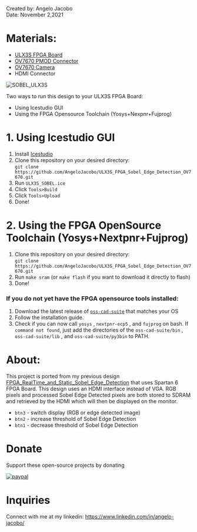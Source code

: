 Created by: Angelo Jacobo  
Date: November 2,2021   


# Materials:  
* [ULX3S FPGA Board](https://radiona.org/ulx3s/)
* [OV7670 PMOD Connector](https://github.com/goran-mahovlic/ulx3s-extensions)
* [OV7670 Camera](https://www.aliexpress.com/item/1005002511852464.html?spm=a2g0o.search0302.0.0.422625fdLm4xyc&algo_pvid=48c48240-0e9d-40a6-a399-d6021650bbd0&aem_p4p_detail=2021102802545714485140932580990012528582&algo_exp_id=48c48240-0e9d-40a6-a399-d6021650bbd0-3)
* HDMI Connector

![SOBEL_ULX3S](https://user-images.githubusercontent.com/87559347/139771799-948df8a7-e357-4350-90b1-cacf81c0e691.jpg)

Two ways to run this design to your ULX3S FPGA Board:   
* Using Icestudio GUI  
* Using the FPGA Opensource Toolchain (Yosys+Nexpnr+Fujprog)  

# 1. Using Icestudio GUI
1. Install [Icestudio](https://icestudio.io/)
2. Clone this repository on your desired directory:  
 `git clone https://github.com/AngeloJacobo/ULX3S_FPGA_Sobel_Edge_Detection_OV7670.git`
3. Run `ULX3S_SOBEL.ice`
4. Click `Tools>Build`
5. Click `Tools>Upload`
6. Done!

# 2. Using the FPGA OpenSource Toolchain (Yosys+Nextpnr+Fujprog)
1. Clone this repository on your desired directory:  
 `git clone https://github.com/AngeloJacobo/ULX3S_FPGA_Sobel_Edge_Detection_OV7670.git`
2. Run `make sram` (or `make flash` if you want to download it directly to flash)
3. Done!

### If you do not yet have the FPGA opensource tools installed:
1. Download the latest release of [`oss-cad-suite`](https://github.com/YosysHQ/oss-cad-suite-build) that matches your OS
2. Follow the installation guide.
3. Check if you can now call `yosys` , `nextpnr-ecp5` , and `fujprog` on bash. If `command not found`, just add the directories of the `oss-cad-suite/bin` , `oss-cad-suite/lib` , and `oss-cad-suite/py3bin` to PATH. 

# About:
This project is ported from my previous design [FPGA_RealTime_and_Static_Sobel_Edge_Detection](https://github.com/AngeloJacobo/FPGA_RealTime_and_Static_Sobel_Edge_Detection) that uses Spartan 6 FPGA Board. This design uses an HDMI interface instead of VGA. RGB pixels and processed Sobel Edge Detected pixels are both stored to SDRAM and retrieved by the HDMI which will then be displayed on the monitor.  
* `btn3` - switch display (RGB or edge detected image)
* `btn2` - increase threshold of Sobel Edge Detection
* `btn1` - decrease threshold of Sobel Edge Detection

# Donate   
Support these open-source projects by donating  

[![paypal](https://www.paypalobjects.com/en_US/i/btn/btn_donateCC_LG.gif)](https://www.paypal.com/donate?hosted_button_id=GBJQGJNCJZVRU)


# Inquiries  
Connect with me at my linkedin: https://www.linkedin.com/in/angelo-jacobo/

